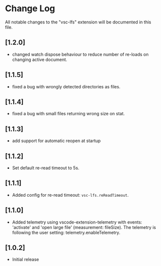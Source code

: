 # Change Log

All notable changes to the "vsc-lfs" extension will be documented in this file.

<!-- Check [Keep a Changelog](http://keepachangelog.com/) for recommendations on how to structure this file. -->

## [1.2.0]
- changed watch dispose behaviour to reduce number of re-loads on changing active document.

## [1.1.5]
- fixed a bug with wrongly detected directories as files.

## [1.1.4]
- fixed a bug with small files returning wrong size on stat.

## [1.1.3]
- add support for automatic reopen at startup

## [1.1.2]
- Set default re-read timeout to 5s.

## [1.1.1]
- Added config for re-read timeout: `vsc-lfs.reReadTimeout`.

## [1.1.0]

- Added telemetry using vscode-extension-telemetry with events: 'activate' and 'open large file' (measurement: fileSize). The telemetry is following the user setting: telemetry.enableTelemetry.
## [1.0.2]
- Initial release